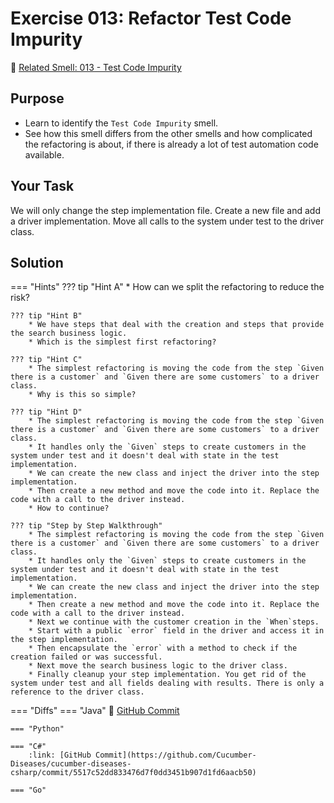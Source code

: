 # Exercise 013: Refactor Test Code Impurity
:link: [Related Smell: 013 - Test Code Impurity](/smells/013-test-code-impurity)

## Purpose
* Learn to identify the `Test Code Impurity` smell.
* See how this smell differs from the other smells and how complicated the refactoring is about, if there is already a lot of test automation code available.

## Your Task
We will only change the step implementation file. Create a new file and add a driver implementation. Move all calls to the system under test to the driver class.

## Solution

=== "Hints"
    ??? tip "Hint A"
        * How can we split the refactoring to reduce the risk?

    ??? tip "Hint B"
        * We have steps that deal with the creation and steps that provide the search business logic.
        * Which is the simplest first refactoring?

    ??? tip "Hint C"
        * The simplest refactoring is moving the code from the step `Given there is a customer` and `Given there are some customers` to a driver class.
        * Why is this so simple?

    ??? tip "Hint D"
        * The simplest refactoring is moving the code from the step `Given there is a customer` and `Given there are some customers` to a driver class.
        * It handles only the `Given` steps to create customers in the system under test and it doesn't deal with state in the test implementation.
        * We can create the new class and inject the driver into the step implementation.
        * Then create a new method and move the code into it. Replace the code with a call to the driver instead.
        * How to continue?
    
    ??? tip "Step by Step Walkthrough"
        * The simplest refactoring is moving the code from the step `Given there is a customer` and `Given there are some customers` to a driver class.
        * It handles only the `Given` steps to create customers in the system under test and it doesn't deal with state in the test implementation.
        * We can create the new class and inject the driver into the step implementation.
        * Then create a new method and move the code into it. Replace the code with a call to the driver instead.
        * Next we continue with the customer creation in the `When`steps. 
        * Start with a public `error` field in the driver and access it in the step implementation.
        * Then encapsulate the `error` with a method to check if the creation failed or was successful.
        * Next move the search business logic to the driver class.
        * Finally cleanup your step implementation. You get rid of the system under test and all fields dealing with results. There is only a reference to the driver class.


=== "Diffs"
    === "Java"
        :link: [GitHub Commit](https://github.com/Cucumber-Diseases/cucumber-diseases-java/commit/f90c918975366abc74c53fa6b020c46ddc270ba3)
    
    === "Python"

    === "C#"
        :link: [GitHub Commit](https://github.com/Cucumber-Diseases/cucumber-diseases-csharp/commit/5517c52dd833476d7f0dd3451b907d1fd6aacb50)

    === "Go"


